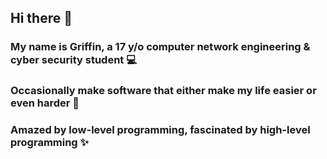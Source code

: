 ## Hi there 👋
### My name is Griffin, a 17 y/o computer network engineering & cyber security student 💻
### Occasionally make software that either make my life easier or even harder 🤣
### Amazed by low-level programming, fascinated by high-level programming ✨

<!-- [![Anurag's GitHub stats](https://github-readme-stats.vercel.app/api?username=griffinsectio&theme=nord)](https://github.com/anuraghazra/github-readme-stats) -->

<!--
**griffinsectio/griffinsectio** is a ✨ _special_ ✨ repository because its `README.md` (this file) appears on your GitHub profile.

Here are some ideas to get you started:

- 🔭 I’m currently working on ...
- 🌱 I’m currently learning ...
- 👯 I’m looking to collaborate on ...
- 🤔 I’m looking for help with ...
- 💬 Ask me about ...
- 📫 How to reach me: ...
- 😄 Pronouns: ...
- ⚡ Fun fact: ...
-->
